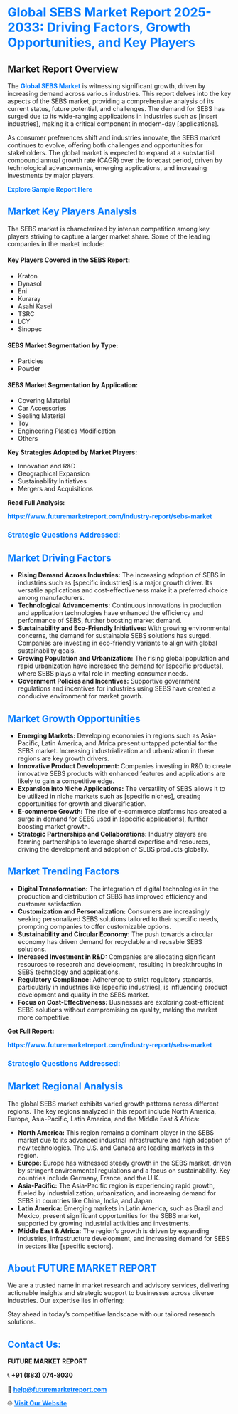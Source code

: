 <h1 style="color: #007BFF;">Global SEBS Market Report 2025-2033: Driving Factors, Growth Opportunities, and Key Players</h1>

<section id="overview">
<h2>Market Report Overview</h2>
<p>The <a href="https://www.futuremarketreport.com/industry-report/sebs-market" style="color: #007BFF; text-decoration: none;"><strong>Global SEBS Market</strong></a> is witnessing significant growth, driven by increasing demand across various industries. This report delves into the key aspects of the SEBS market, providing a comprehensive analysis of its current status, future potential, and challenges. The demand for SEBS has surged due to its wide-ranging applications in industries such as [insert industries], making it a critical component in modern-day [applications].</p>
<p>As consumer preferences shift and industries innovate, the SEBS market continues to evolve, offering both challenges and opportunities for stakeholders. The global market is expected to expand at a substantial compound annual growth rate (CAGR) over the forecast period, driven by technological advancements, emerging applications, and increasing investments by major players.</p>
</section>

<section id="overview">
<p><a href="https://www.futuremarketreport.com/request-sample/reportId=55184" style="color: #007BFF; text-decoration: none;"><strong>Explore Sample Report Here</strong></a></p>
</section>

<section id="key-players">
<h2 style="color: #007BFF;">Market Key Players Analysis</h2>
<p>The SEBS market is characterized by intense competition among key players striving to capture a larger market share. Some of the leading companies in the market include:</p>
<h4>Key Players Covered in the SEBS Report:</h4>
<ul><li>Kraton</li><li>Dynasol</li><li>Eni</li><li>Kuraray</li><li>Asahi Kasei</li><li>TSRC</li><li>LCY</li><li>Sinopec</li></ul>
<h4>SEBS Market Segmentation by Type:</h4>
<ul><li>Particles</li><li>Powder</li></ul>

<h4>SEBS Market Segmentation by Application:</h4>
<ul><li>Covering Material</li><li>Car Accessories</li><li>Sealing Material</li><li>Toy</li><li>Engineering Plastics Modification</li><li>Others</li></ul>
<p><strong>Key Strategies Adopted by Market Players:</strong></p>
<ul>
<li>Innovation and R&D</li>
<li>Geographical Expansion</li>
<li>Sustainability Initiatives</li>
<li>Mergers and Acquisitions</li>
</ul>
</section>

<section>
<p><strong>Read Full Analysis: </strong></p><a href="https://www.futuremarketreport.com/industry-report/sebs-market" style="color: #007BFF; text-decoration: none;"><strong>https://www.futuremarketreport.com/industry-report/sebs-market</strong></a>
<h3 style="color: #007BFF;">Strategic Questions Addressed:</h3>
</section>

<section id="driving-factors">
<h2 style="color: #007BFF;">Market Driving Factors</h2>
<ul>
<li><strong>Rising Demand Across Industries:</strong> The increasing adoption of SEBS in industries such as [specific industries] is a major growth driver. Its versatile applications and cost-effectiveness make it a preferred choice among manufacturers.</li>
<li><strong>Technological Advancements:</strong> Continuous innovations in production and application technologies have enhanced the efficiency and performance of SEBS, further boosting market demand.</li>
<li><strong>Sustainability and Eco-Friendly Initiatives:</strong> With growing environmental concerns, the demand for sustainable SEBS solutions has surged. Companies are investing in eco-friendly variants to align with global sustainability goals.</li>
<li><strong>Growing Population and Urbanization:</strong> The rising global population and rapid urbanization have increased the demand for [specific products], where SEBS plays a vital role in meeting consumer needs.</li>
<li><strong>Government Policies and Incentives:</strong> Supportive government regulations and incentives for industries using SEBS have created a conducive environment for market growth.</li>
</ul>
</section>

<section id="growth-opportunities">
<h2 style="color: #007BFF;">Market Growth Opportunities</h2>
<ul>
<li><strong>Emerging Markets:</strong> Developing economies in regions such as Asia-Pacific, Latin America, and Africa present untapped potential for the SEBS market. Increasing industrialization and urbanization in these regions are key growth drivers.</li>
<li><strong>Innovative Product Development:</strong> Companies investing in R&D to create innovative SEBS products with enhanced features and applications are likely to gain a competitive edge.</li>
<li><strong>Expansion into Niche Applications:</strong> The versatility of SEBS allows it to be utilized in niche markets such as [specific niches], creating opportunities for growth and diversification.</li>
<li><strong>E-commerce Growth:</strong> The rise of e-commerce platforms has created a surge in demand for SEBS used in [specific applications], further boosting market growth.</li>
<li><strong>Strategic Partnerships and Collaborations:</strong> Industry players are forming partnerships to leverage shared expertise and resources, driving the development and adoption of SEBS products globally.</li>
</ul>
</section>

<section id="trending-factors">
<h2 style="color: #007BFF;">Market Trending Factors</h2>
<ul>
<li><strong>Digital Transformation:</strong> The integration of digital technologies in the production and distribution of SEBS has improved efficiency and customer satisfaction.</li>
<li><strong>Customization and Personalization:</strong> Consumers are increasingly seeking personalized SEBS solutions tailored to their specific needs, prompting companies to offer customizable options.</li>
<li><strong>Sustainability and Circular Economy:</strong> The push towards a circular economy has driven demand for recyclable and reusable SEBS solutions.</li>
<li><strong>Increased Investment in R&D:</strong> Companies are allocating significant resources to research and development, resulting in breakthroughs in SEBS technology and applications.</li>
<li><strong>Regulatory Compliance:</strong> Adherence to strict regulatory standards, particularly in industries like [specific industries], is influencing product development and quality in the SEBS market.</li>
<li><strong>Focus on Cost-Effectiveness:</strong> Businesses are exploring cost-efficient SEBS solutions without compromising on quality, making the market more competitive.</li>
</ul>
</section>

<section>
<p><strong>Get Full Report: </strong></p><a href="https://www.futuremarketreport.com/industry-report/sebs-market" style="color: #007BFF; text-decoration: none;"><strong>https://www.futuremarketreport.com/industry-report/sebs-market</strong></a>
<h3 style="color: #007BFF;">Strategic Questions Addressed:</h3>
</section>


<section id="regional-analysis">
<h2 style="color: #007BFF;">Market Regional Analysis</h2>
<p>The global SEBS market exhibits varied growth patterns across different regions. The key regions analyzed in this report include North America, Europe, Asia-Pacific, Latin America, and the Middle East & Africa:</p>
<ul>
<li><strong>North America:</strong> This region remains a dominant player in the SEBS market due to its advanced industrial infrastructure and high adoption of new technologies. The U.S. and Canada are leading markets in this region.</li>
<li><strong>Europe:</strong> Europe has witnessed steady growth in the SEBS market, driven by stringent environmental regulations and a focus on sustainability. Key countries include Germany, France, and the U.K.</li>
<li><strong>Asia-Pacific:</strong> The Asia-Pacific region is experiencing rapid growth, fueled by industrialization, urbanization, and increasing demand for SEBS in countries like China, India, and Japan.</li>
<li><strong>Latin America:</strong> Emerging markets in Latin America, such as Brazil and Mexico, present significant opportunities for the SEBS market, supported by growing industrial activities and investments.</li>
<li><strong>Middle East & Africa:</strong> The region’s growth is driven by expanding industries, infrastructure development, and increasing demand for SEBS in sectors like [specific sectors].</li>
</ul>
</section>

<footer>
<h2 style="color: #007BFF;">About FUTURE MARKET REPORT</h2>
<p>We are a trusted name in market research and advisory services, delivering actionable insights and strategic support to businesses across diverse industries. Our expertise lies in offering:</p>

<p>Stay ahead in today’s competitive landscape with our tailored research solutions.</p>

<h2 style="color: #007BFF;">Contact Us:</h2>
<p><strong>FUTURE MARKET REPORT</strong></p>
<p>📞 <strong>+91 (883) 074-8030</strong></p>
<p>📧 <strong><a href="mailto:help@futuremarketreport.com" style="color: #007BFF;">help@futuremarketreport.com</a></strong></p>
<p>🌐 <strong><a href="https://www.futuremarketreport.com/" style="color: #007BFF;">Visit Our Website</a></strong></p>
</footer>